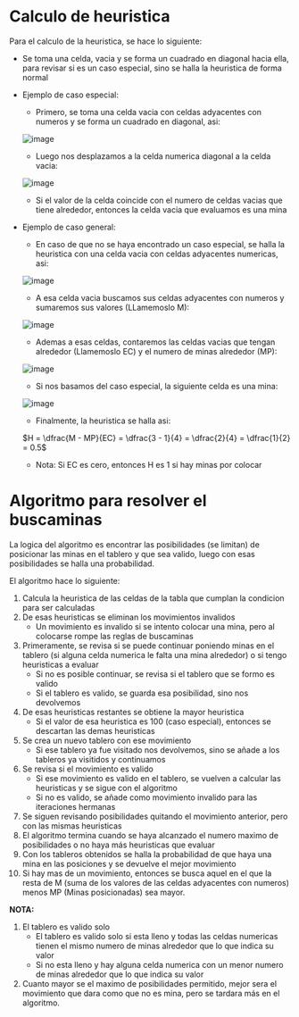 # Calculo de heuristica

Para el calculo de la heuristica, se hace lo siguiente:  

- Se toma una celda, vacia y se forma un cuadrado en diagonal hacia ella, para revisar si es un caso especial, sino se halla la heuristica de forma normal

- Ejemplo de caso especial:  
    - Primero, se toma una celda vacia con celdas adyacentes con numeros y se forma un cuadrado en diagonal, asi:  
    
    ![image](https://github.com/user-attachments/assets/d144aa9c-1ba2-4fff-ad7f-38ac56af487e)
    
    - Luego nos desplazamos a la celda numerica diagonal a la celda vacia:  
    
    ![image](https://github.com/user-attachments/assets/6962cea3-d90b-4ccc-b701-a0bc6de6d1d5)
    
    - Si el valor de la celda coincide con el numero de celdas vacias que tiene alrededor, entonces la celda vacia que evaluamos es una mina

- Ejemplo de caso general:
    - En caso de que no se haya encontrado un caso especial, se halla la heuristica con una celda vacia con celdas adyacentes numericas, asi:  
    
    ![image](https://github.com/user-attachments/assets/f2c60812-8ab8-41f5-ac1c-4d89eaf30de7)
    
    - A esa celda vacia buscamos sus celdas adyacentes con numeros y sumaremos sus valores (LLamemoslo M):  
    
    ![image](https://github.com/user-attachments/assets/378d00d9-b1b3-43b9-a1c3-2429bd2194de)
    
    - Ademas a esas celdas, contaremos las celdas vacias que tengan alrededor (Llamemoslo EC) y el numero de minas alrededor (MP):  
    
    ![image](https://github.com/user-attachments/assets/81da865e-9caa-4e18-8b94-9403748dc94d)
    
    - Si nos basamos del caso especial, la siguiente celda es una mina:  
    
    ![image](https://github.com/user-attachments/assets/d813dec5-4f49-4f2b-81b8-332e48b2fe8d)

    - Finalmente, la heuristica se halla asi:  
    
    $H = \dfrac{M - MP}{EC} = \dfrac{3 - 1}{4} = \dfrac{2}{4} = \dfrac{1}{2} = 0.5$

    - Nota: Si EC es cero, entonces H es 1 si hay minas por colocar

# Algoritmo para resolver el buscaminas

La logica del algoritmo es encontrar las posibilidades (se limitan) de posicionar las minas en el tablero y que sea valido, luego con esas posibilidades se halla una probabilidad.

El algoritmo hace lo siguiente:
1. Calcula la heuristica de las celdas de la tabla que cumplan la condicion para ser calculadas
2. De esas heuristicas se eliminan los movimientos invalidos  
    - Un movimiento es invalido si se intento colocar una mina, pero al colocarse rompe las reglas de buscaminas
3. Primeramente, se revisa si se puede continuar poniendo minas en el tablero (si alguna celda numerica le falta una mina alrededor) o si tengo heuristicas a evaluar
    - Si no es posible continuar, se revisa si el tablero que se formo es valido
    - Si el tablero es valido, se guarda esa posibilidad, sino nos devolvemos
4. De esas heuristicas restantes se obtiene la mayor heuristica
    - Si el valor de esa heuristica es 100 (caso especial), entonces se descartan las demas heuristicas
5. Se crea un nuevo tablero con ese movimiento
    - Si ese tablero ya fue visitado nos devolvemos, sino se añade a los tableros ya visitidos y continuamos
6. Se revisa si el movimiento es valido
    - Si ese movimiento es valido en el tablero, se vuelven a calcular las heuristicas y se sigue con el algoritmo
    - Si no es valido, se añade como movimiento invalido para las iteraciones hermanas
7. Se siguen revisando posibilidades quitando el movimiento anterior, pero con las mismas heuristicas
8. El algoritmo termina cuando se haya alcanzado el numero maximo de posibilidades o no haya más heuristicas que evaluar
9. Con los tableros obtenidos se halla la probabilidad de que haya una mina en las posiciones y se devuelve el mejor movimiento
10. Si hay mas de un movimiento, entonces se busca aquel en el que la resta de M (suma de los valores de las celdas adyacentes con numeros) menos MP (Minas posicionadas) sea mayor.

<strong>NOTA:</strong>
1. El tablero es valido solo
    - El tablero es valido solo si esta lleno y todas las celdas numericas tienen el mismo numero de minas alrededor que lo que indica su valor
    - Si no esta lleno y hay alguna celda numerica con un menor numero de minas alrededor que lo que indica su valor
2. Cuanto mayor se el maximo de posibilidades permitido, mejor sera el movimiento que dara como que no es mina, pero se tardara más en el algoritmo.
